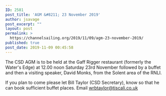 ```yaml
---
ID: 2581
post_title: 'AGM &#8211; 23 November 2019'
author: jsavage
post_excerpt: ""
layout: post
permalink: >
  https://channelsailing.org/2019/11/09/agm-23-november-2019/
published: true
post_date: 2019-11-09 00:45:58
---
```

<!-- wp:paragraph -->
<p>The CSD AGM is to be held at the Gaff Rigger restaurant (formerly the Water's Edge) at 12.00 noon Saturday 23rd November followed by a buffet and then a visiting speaker, David Monks, from the Solent area of the RNLI.</p>
<!-- /wp:paragraph -->

<!-- wp:paragraph -->
<p>If you plan to come please let Bill Taylor (CSD Secretary), know so that he can book sufficient buffet places. Email <a rel="noreferrer noopener" href="mailto:wrbtaylor@tiscali.co.uk" target="_blank">wrbtaylor@tiscali.co.uk</a></p>
<!-- /wp:paragraph -->